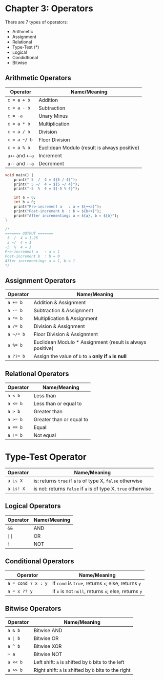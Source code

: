 # Chapter 3: Operators

There are 7 types of operators:
* Arithmetic
* Assignment
* Relational
* Type-Test (*)
* Logical
* Condidtional
* Bitwise

## Arithmetic Operators

| Operator        | Name/Meaning                                 |
| --------------- | -------------------------------------------- |
| `c = a + b`     | Addition                                     |
| `c = a - b`     | Subtraction                                  |
| `c = -a`        | Unary Minus                                  |
| `c = a * b`     | Multiplication                               |
| `c = a / b`     | Division                                     |
| `c = a ~/ b`    | Floor Division                               |
| `c = a % b`     | Euclidean Modulo (result is always positive) |
| `a++` and `++a` | Increment                                    |
| `a--` and `--a` | Decrement                                    |

```dart
void main() {
    print(" 5  /  4 = ${5 / 4}");
    print(" 5 ~/  4 = ${5 ~/ 4}");
    print("-5  %  4 = ${-5 % 4}");

    int a = 0;
    int b = 0;
    print("Pre-increment a   : a = ${++a}");
    print("Post-increment b  : b = ${b++}");
    print("After incrementing: a = ${a}, b = ${b}");
}

/*
======= OUTPUT =======
 5  /  4 = 1.25
 5 ~/  4 = 1
-5  %  4 = 3
Pre-increment a   : a = 1
Post-increment b  : b = 0
After incrementing: a = 1, b = 1
*/
```


## Assignment Operators

| Operator  | Name/Meaning                                              |
| --------- | --------------------------------------------------------- |
| `a += b`  | Addition & Assignment                                     |
| `a -= b`  | Subtraction & Assignment                                  |
| `a *= b`  | Multiplication & Assignment                               |
| `a /= b`  | Division & Assignment                                     |
| `a ~/= b` | Floor Division & Assignment                               |
| `a %= b`  | Euclidean Modulo * Assignment (result is always positive) |
| `a ??= b` | Assign the value of `b` to `a` **only if `a` is null**    |


## Relational Operators

| Operator | Name/Meaning             |
| -------- | ------------------------ |
| `a < b`  | Less than                |
| `a <= b` | Less than or equal to    |
| `a > b`  | Greater than             |
| `a >= b` | Greater than or equal to |
| `a == b` | Equal                    |
| `a != b` | Not equal                |


# Type-Test Operator

| Operator  | Name/Meaning                                                  |
| --------- | ------------------------------------------------------------- |
| `a is X`  | is: returns `true` if `a` is of type X, `false` otherwise     |
| `a is! X` | is not: returns `false` if `a` is of type X, `true` otherwise |


## Logical Operators

| Operator                  | Name/Meaning |
| ------------------------- | ------------ |
| `&&`                      | AND          |
| <code>&#124;&#124;</code> | OR           |
| `!`                       | NOT          |


## Conditional Operators

| Operator           | Name/Meaning                                         |
| ------------------ | ---------------------------------------------------- |
| `a = cond ? x : y` | if `cond` is `true`, returns `x`; else, returns `y`  |
| `a = x ?? y`       | if `x` is not `null`, returns `x`; else, returns `y` |


## Bitwise Operators

| Operator                | Name/Meaning                                         |
| ----------------------- | ---------------------------------------------------- |
| `a & b`                 | Bitwise AND                                          |
| <code>a &#124; b</code> | Bitwise OR                                           |
| `a ^ b`                 | Bitwise XOR                                          |
| `~ a`                   | Bitwise NOT                                          |
| `a << b`                | Left shift: `a` is shifted by `b` bits to the left   |
| `a >> b`                | Right shift: `a` is shifted by `b` bits to the right |
